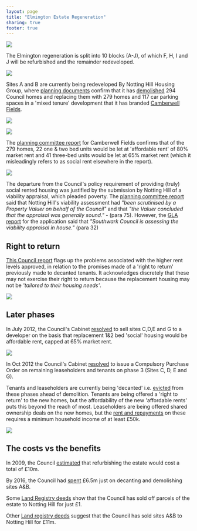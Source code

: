 ```yaml
---
layout: page
title: "Elmington Estate Regeneration"
sharing: true
footer: true
---
```

![](http://1.bp.blogspot.com/_NXA8uOff0Lc/SwEmUGsp4BI/AAAAAAAAE_U/OXY8edV7nPI/s1600/Elmington.jpeg)

The Elmington regeneration is split into 10 blocks (A-J), of which F, H, I and J will be refurbished and the remainder redeveloped.

![](http://crappistmartin.github.io/images/elmington.png)

Sites A and B are currently being redeveloped By Notting Hill Housing Group, where [planning documents](http://planbuild.southwark.gov.uk/documents/?GetDocument=%7b%7b%7b!XXOecz%2bOmRk2JFLLeX0iRw%3d%3d!%7d%7d%7d) confirm that it has [demolished](http://directobjective.blogspot.co.uk/2011/12/elmington-estate-revisited.html) 294 Council homes and replacing them with 279 homes and 117 car parking spaces in a 'mixed tenure' development that it has branded [Camberwell Fields](http://www.camberwellfields.com/). 

![](http://crappistmartin.github.io/images/camberwellfieldslogo.png)

![](http://crappistmartin.github.io/images/elmingtonestate.jpg)


The [planning committee report](http://planbuild.southwark.gov.uk/documents/?GetDocument=%7b%7b%7b!XXOecz%2bOmRk2JFLLeX0iRw%3d%3d!%7d%7d%7d) for Camberwell Fields confirms that of the 279 homes, 22 one & two bed units would be let at 'affordable rent' of 80% market rent and 41 three-bed units would be let at 65% market rent (which it misleadingly refers to as social rent elsewhere in the report).

![](https://pbs.twimg.com/media/CgB9qUqXIAEC4RY.jpg)

The departure from the Council's policy requirement of providing (truly) social rented housing was justified by the submission by Notting Hill of a viability appraisal, which pleaded poverty. The [planning committee report](http://planbuild.southwark.gov.uk/documents/?GetDocument=%7b%7b%7b!XXOecz%2bOmRk2JFLLeX0iRw%3d%3d!%7d%7d%7d) said that Notting Hill's viability assessment had _"been scrutinised by a Property Valuer on behalf of the Council"_ and that _"the Valuer concluded that the appraisal was generally sound."_ - (para 75). However, the [GLA report](https://www.london.gov.uk/sites/default/files/PAWS/media_id_204229/edmund_street_se5_report.pdf) for the application said that _"Southwark Council is assessing the viability appraisal in house."_ (para 32) 

## Right to return
[This Council report](http://moderngov.southwark.gov.uk/mgConvert2PDF.aspx?ID=17695) flags up the problems associated with the higher rent levels approved, in relation to the promises made of a 'right to return' previously made to decanted tenants. It acknowledges discretely that these may not exercise their right to return because the replacement housing may not be _'tailored to their housing needs'_.

![](https://pbs.twimg.com/media/Cf_uVcCWQAAWZuF.jpg)


## Later phases
In July 2012, the Council's Cabinet [resolved](http://moderngov.southwark.gov.uk/documents/s30291/Report%20Disposal%20of%20the%20Councils%20freehold%20interest%20in%20Elmington%20estate%20sites%20C%20D%20E%20and%20G%20Camberw.pdf) to sell sites C,D,E and G to a developer on the basis that replacement 1&2 bed 'social' housing would be affordable rent, capped at 65% market rent. 

![](http://crappistmartin.github.io/images/elmingtondisposal.png)

In Oct 2012 the Council's Cabinet [resolved](http://moderngov.southwark.gov.uk/ieListDocuments.aspx?CId=302&MId=4247&Ver=4) to issue a Compulsory Purchase Order on remaining leaseholders and tenants on phase 3 (Sites C, D, E and G).

Tenants and leaseholders are currently being 'decanted' i.e. [evicted](https://housingactionsouthwarkandlambeth.wordpress.com/2015/05/05/eviction-resistance-success-in-camberwell/) from these phases ahead of demolition. Tenants are being offered a 'right to return' to the new homes, but the affordability of the new 'affordable rents' puts this beyond the reach of most. Leaseholders are being offered shared ownership deals on the new homes, but the [rent and repayments](http://35percent.org/images/CamberwellFields.pdf) on these requires a minimum household income of at least £50k.


![](http://crappistmartin.github.io/images/elmingtondemolition.jpg)

## The costs vs the benefits
In 2009, the Council [estimated](http://moderngov.southwark.gov.uk/documents/s9280/Executive%20report.pdf) that refurbishing the estate would cost a total of £10m. 

By 2016, the Council had [spent](https://www.whatdotheyknow.com/request/cost_to_date_of_elmington_estate?unfold=1#incoming-796509) £6.5m just on decanting and demolishing sites A&B.

Some [Land Registry deeds](/img/ElmingtonLR.pdf) show that the Council has sold off parcels of the estate to Notting Hill for just £1.

Other [Land registry deeds](http://crappistmartin.github.io/images/LRegisterElmingtonAandB.pdf) suggest that the Council has sold sites A&B to Notting Hill for £11m.

